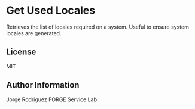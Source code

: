 Get Used Locales
================

Retrieves the list of locales required on a system.
Useful to ensure system locales are generated.

License
-------

MIT

Author Information
------------------

Jorge Rodriguez
FORGE Service Lab
